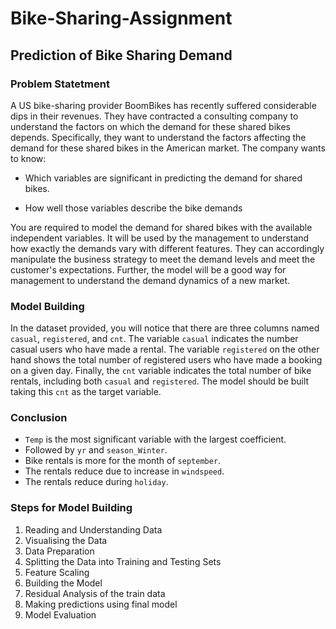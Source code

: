 # Bike-Sharing-Assignment
## Prediction of Bike Sharing Demand
### Problem Statetment
A US bike-sharing provider BoomBikes has recently suffered considerable dips in their revenues. They have contracted a consulting company to understand the factors on which the demand for these shared bikes depends. Specifically, they want to understand the factors affecting the demand for these shared bikes in the American market. The company wants to know:

- Which variables are significant in predicting the demand for shared bikes.  

- How well those variables describe the bike demands  

You are required to model the demand for shared bikes with the available independent variables. It will be used by the management to understand how exactly the demands vary with different features. They can accordingly manipulate the business strategy to meet the demand levels and meet the customer's expectations. Further, the model will be a good way for management to understand the demand dynamics of a new market.
### Model Building

In the dataset provided, you will notice that there are three columns named `casual`, `registered`, and `cnt`. The variable `casual` indicates the number casual users who have made a rental. The variable `registered` on the other hand shows the total number of registered users who have made a booking on a given day. Finally, the `cnt` variable indicates the total number of bike rentals, including both `casual` and `registered`. The model should be built taking this `cnt` as the target variable.
### Conclusion
- `Temp` is the most significant variable with the largest coefficient.
- Followed by `yr` and `season_Winter`.
- Bike rentals is more for the month of `september`.
- The rentals reduce due to increase in `windspeed`.
- The rentals reduce during `holiday`.
### Steps for Model Building
1. Reading and Understanding Data  
2. Visualising the Data  
3. Data Preparation  
4. Splitting the Data into Training and Testing Sets  
5. Feature Scaling  
6. Building the Model  
7. Residual Analysis of the train data  
8. Making predictions using final model  
9. Model Evaluation
